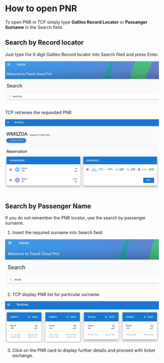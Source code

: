 # How to open PNR

To open PNR in TCP simply type **Galileo Record Locator** or **Passanger Surname** in the Search field.

## Search by Record locator

Just type the 6 digit Galileo Record locator into Search filed and press Enter.

![](../../.gitbook/assets/image%20%2847%29.png)

TCP retrieves the requested PNR

![](../../.gitbook/assets/image%20%2850%29.png)

## Search by Passenger Name

If you do not remember the PNR locator, use the search by passenger surname.

1. Insert the required surname into Search field

![](../../.gitbook/assets/image%20%2855%29.png)

2. TCP display PNR list for particular surname.

![](../../.gitbook/assets/image%20%2858%29.png)

3. Click on the PNR card to display further details and proceed with ticket exchange.

